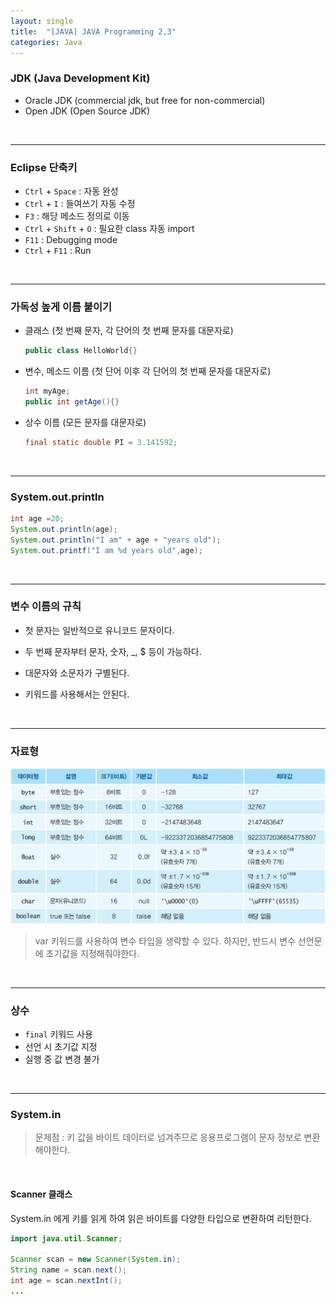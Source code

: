 ```yaml
---
layout: single
title:  "[JAVA] JAVA Programming 2,3"
categories: Java
---
```




### JDK (Java Development Kit)

- Oracle JDK (commercial jdk, but free for non-commercial)
- Open JDK (Open Source JDK)

<br/>

<hr/>

### Eclipse 단축키

- `Ctrl` + `Space` : 자동 완성
- `Ctrl` + `I` : 들여쓰기 자동 수정
- `F3` : 해당 메소드 정의로 이동
- `Ctrl` + `Shift` + `O` : 필요한 class 자동 import
- `F11` : Debugging mode
- `Ctrl` + `F11` : Run

<br/>

<hr/>

### 가독성 높게 이름 붙이기

- 클래스 (첫 번째 문자, 각 단어의 첫 번째 문자를 대문자로)

  ```java
  public class HelloWorld{}
  ```

- 변수, 메소드 이름 (첫 단어 이후 각 단어의 첫 번째 문자를 대문자로)

  ```java
  int myAge;
  public int getAge(){}
  ```

- 상수 이름 (모든 문자를 대문자로)

  ```java
  final static double PI = 3.141592;
  ```

<br/>

<hr/>

### System.out.println

```java
int age =20;
System.out.println(age);
System.out.println("I am" + age + "years old");
System.out.printf("I am %d years old",age);
```

<br/>

<hr/>

### 변수 이름의 규칙

- 첫 문자는 일반적으로 유니코드 문자이다.

- 두 번째 문자부터 문자, 숫자, _, $ 등이 가능하다.
- 대문자와 소문자가 구별된다.
- 키워드를 사용해서는 안된다.

<br/>

<hr/>

### 자료형

![](/assets/images/20240226.JPG)

> var 키워드를 사용하여 변수 타입을 생략할 수 있다. 하지만, 반드시 변수 선언문에 초기값을 지정해줘야한다.

<br/>

<hr/>

### 상수

- `final` 키워드 사용
- 선언 시 초기값 지정
- 실행 중 값 변경 불가

<br/>

<hr/>

### System.in

> 문제점 : 키 값을 바이트 데이터로 넘겨주므로 응용프로그램이 문자 정보로 변환해야한다.

<br/>

#### Scanner 클래스

System.in 에게 키를 읽게 하여 읽은 바이트를 다양한 타입으로 변환하여 리턴한다.

```java
import java.util.Scanner;

Scanner scan = new Scanner(System.in);
String name = scan.next();
int age = scan.nextInt();
...
```


